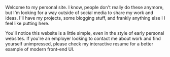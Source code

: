     
Welcome to my personal site. I know, people don't really do these anymore, but I'm looking for a way outside of social media to share my work and ideas. I'll have my projects, some blogging stuff, and frankly anything else I I feel like putting here.

You'll notice this website is a little simple, even in the style of early personal websites. If you're an employer looking to contact me about work and find yourself unimpressed, please check my interactive resume for a better example of modern front-end UI.

    